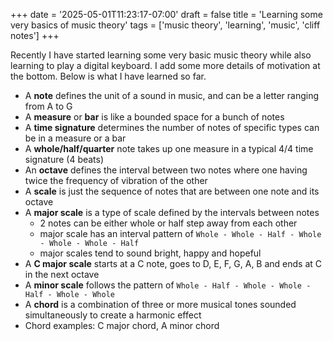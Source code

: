 +++
date = '2025-05-01T11:23:17-07:00'
draft = false
title = 'Learning some very basics of music theory'
tags = ['music theory', 'learning', 'music', 'cliff notes']
+++

Recently I have started learning some very basic music theory while also learning to play a digital keyboard. I add some more details of motivation at the bottom. Below is what I have learned so far.

- A **note** defines the unit of a sound in music, and can be a letter ranging from A to G
- A **measure** or **bar** is like a bounded space for a bunch of notes
- A **time signature** determines the number of notes of specific types can be in a measure or a bar
- A **whole/half/quarter** note takes up one measure in a typical 4/4 time signature (4 beats)
- An **octave** defines the interval between two notes where one having twice the frequency of vibration of the other 
- A **scale** is just the sequence of notes that are between one note and its octave
- A **major scale** is a type of scale defined by the intervals between notes
	- 2 notes can be either whole or half step away from each other
	- major scale has an interval pattern of `Whole - Whole - Half - Whole - Whole - Whole - Half`
	- major scales tend to sound bright, happy and hopeful
- A **C major scale** starts at a C note, goes to D, E, F, G, A, B and ends at C in the next octave
- A **minor scale** follows the pattern of `Whole - Half - Whole - Whole - Half - Whole - Whole`
- A **chord** is a combination of three or more musical tones sounded simultaneously to create a harmonic effect
- Chord examples: C major chord, A minor chord